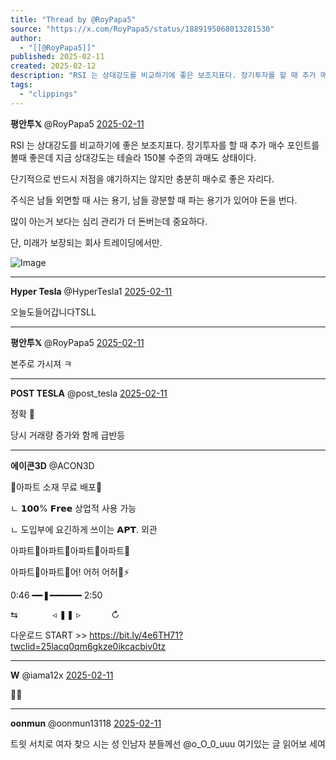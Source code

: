 ```yaml
---
title: "Thread by @RoyPapa5"
source: "https://x.com/RoyPapa5/status/1889195068013281530"
author:
  - "[[@RoyPapa5]]"
published: 2025-02-11
created: 2025-02-12
description: "RSI 는 상대강도를 비교하기에 좋은 보조지표다. 장기투자를 할 때 추가 매수 포인트를 볼때 좋은데 지금 상대강도는 테슬라 150불 수준의 과매도 상태이다. 단기적으로 반드시 저점을 얘기하지는 않지만 충분히 매수로 좋은 자리다. 주식은 남들 외면할 때"
tags:
  - "clippings"
---
```

**평안투𝕏** @RoyPapa5 [2025-02-11](https://x.com/RoyPapa5/status/1889195068013281530)

RSI 는 상대강도를 비교하기에 좋은 보조지표다. 장기투자를 할 때 추가 매수 포인트를 볼때 좋은데 지금 상대강도는 테슬라 150불 수준의 과매도 상태이다.

단기적으로 반드시 저점을 얘기하지는 않지만 충분히 매수로 좋은 자리다.

주식은 남들 외면할 때 사는 용기, 남들 광분할 때 파는 용기가 있어야 돈을 번다.

많이 아는거 보다는 심리 관리가 더 돈버는데 중요하다.

단, 미래가 보장되는 회사 트레이딩에서만.

![Image](https://pbs.twimg.com/media/GjfE5xhbAAAjEcS?format=jpg&name=large)

---

**Hyper Tesla** @HyperTesla1 [2025-02-11](https://x.com/HyperTesla1/status/1889224235639533889)

오늘도들어갑니다TSLL

---

**평안투𝕏** @RoyPapa5 [2025-02-11](https://x.com/RoyPapa5/status/1889320407062515821)

본주로 가시져 ㅋ

---

**POST TESLA** @post\_tesla [2025-02-11](https://x.com/post_tesla/status/1889204697896292622)

정확 💯

당시 거래량 증가와 함께 급반등

---

**에이콘3D** @ACON3D

🏢아파트 소재 무료 배포🏢

ㄴ 𝟭𝟬𝟬% 𝗙𝗿𝗲𝗲 상업적 사용 가능

ㄴ 도입부에 요긴하게 쓰이는 𝗔𝗣𝗧. 외관

아파트💃아파트🕺아파트💃아파트🕺

아파트💃아파트🕺어! 어허 어허🎤⚡️

0:46 ━━❚━━━━━━ 2:50

⇆ ⠀⠀⠀⠀⠀◃ ❚❚ ▹ ⠀⠀⠀⠀ ↻

다운로드 START >> https://bit.ly/4e6TH71?twclid=25lacq0qm6gkze0ikcacbiv0tz

---

**W** @iama12x [2025-02-11](https://x.com/iama12x/status/1889318017768858073)

💯💯

---

**oonmun** @oonmun13118 [2025-02-11](https://x.com/oonmun13118/status/1889199178863276179)

트읫 서치로 여자 찾으 시는 성 인남자 분들께선 @o\_O\_0\_uuu 여기있는 글 읽어보 세여
